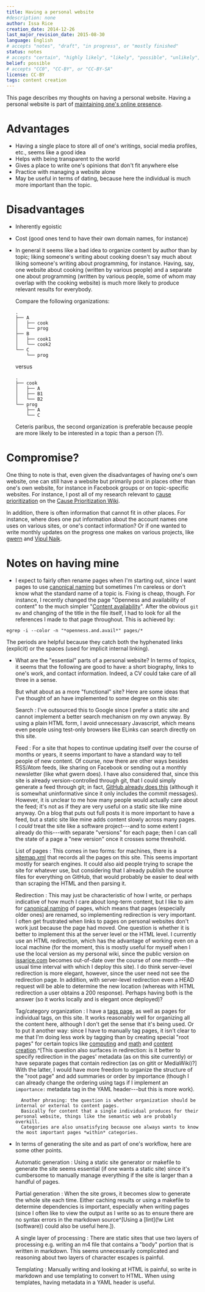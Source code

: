 ```yaml
---
title: Having a personal website
#description: none
author: Issa Rice
creation_date: 2014-12-26
last_major_revision_date: 2015-08-30
language: English
# accepts "notes", "draft", "in progress", or "mostly finished"
status: notes
# accepts "certain", "highly likely", "likely", "possible", "unlikely", "highly unlikely", "remote", "impossible", "log", "emotional", or "fiction"
belief: possible
# accepts "CC0", "CC-BY", or "CC-BY-SA"
license: CC-BY
tags: content creation
---
```


This page describes my thoughts on having a personal website.
Having a personal website is part of [maintaining one's online presence](http://info.cognitomentoring.org/wiki/Maintaining_your_online_presence).



# Advantages

- Having a single place to store all of one's writings, social media profiles, etc., seems like a good idea
- Helps with being transparent to the world
- Gives a place to write one's opinions that don't fit anywhere else
- Practice with managing a website alone
- May be useful in terms of dating, because here the individual is much more important than the topic.

# Disadvantages

- Inherently egoistic
- Cost (good ones tend to have their own domain names, for instance)
- In general it seems like a bad idea to organize content by author than by topic; liking someone's writing about cooking doesn't say much about liking someone's writing about programming, for instance.
Having, say, one website about cooking (written by various people) and a separate one about programming (written by various people, some of whom may overlap with the cooking website) is much more likely to produce relevant results for everybody.

    Compare the following organizations:

    ````
    .
    ├── A
    │   ├── cook
    │   └── prog
    ├── B
    │   ├── cook1
    │   └── cook2
    └── C
        └── prog
    ````

    versus

    ````
    .
    ├── cook
    │   ├── A
    │   ├── B1
    │   └── B2
    └── prog
        ├── A
        └── C
    ````

    Ceteris paribus, the second organization is preferable because people are more likely to be interested in a topic than a person (?).

# Compromise?

One thing to note is that, even given the disadvantages of having one's own website, one can still have a website but primarily post in places other than one's own website, for instance in Facebook groups or on topic-specific websites.
For instance, I post all of my research relevant to [cause prioritization]() on the [Cause Prioritization Wiki](http://causeprioritization.org/).

In addition, there is often information that cannot fit in other places.
For instance, where does one put information about the account names one uses on various sites, or one's contact information?
Or if one wanted to write monthly updates on the progress one makes on various projects, like [gwern](FIXME) and [Vipul Naik](FIXME).


# Notes on having mine

- I expect to fairly often rename pages when I'm starting out, since I want pages to use [canonical naming]() but sometimes I'm careless or don't know what the standard name of a topic is.
Fixing is cheap, though.
For instance, I recently changed the page "Openness and availability of content" to the much simpler "[Content availability]()".
After the obvious `git mv` and changing of the title in the file itself, I had to look for all the references I made to that page throughout.
This is achieved by:
```{.bash}
egrep -i --color -n "*openness.and.avail*" pages/*
```
The periods are helpful because they catch both the hyphenated links (explicit) or the spaces (used for implicit internal linking).

- What are the "essential" parts of a personal website?
In terms of topics, it seems that the following are good to have: a short biography, links to one's work, and contact information.
Indeed, a CV could take care of all three in a sense.

    But what about as a more "functional" site?
    Here are some ideas that I've thought of an have implemented to some degree on this site:

    Search
    :   I've outsourced this to Google since I prefer a static site and cannot implement a better search mechanism on my own anyway.
    By using a plain HTML form, I avoid unnecessary Javascript, which means even people using test-only browsers like ELinks can search directly on this site.

    Feed
    :   For a site that hopes to continue updating itself over the course of months or years, it seems important to have a standard way to tell people of new content.
    Of course, now there are other ways besides RSS/Atom feeds, like sharing on Facebook or sending out a monthly newsletter (like what gwern does).
    I have also considered that, since this site is already version-controlled through git, that I could simply generate a feed through git; in fact, [GitHub already does this](https://github.com/riceissa/issarice.com/commits/master.atom) (although it is somewhat uninformative since it only includes the commit messages).
    However, it is unclear to me how many people would actually care about the feed; it's not as if they are very useful on a static site like mine anyway.
    On a blog that puts out full posts it is more important to have a feed, but a static site like mine adds content slowly across many pages.
    I *could* treat the site like a software project---and to some extent I already do this---with separate "versions" for each page; then I can call the state of a page a "new version" once it crosses some threshold.

    List of pages
    :   This comes in two forms: for machines, there is a [sitemap.xml](sitemap.xml) that records all the pages on this site.
    This seems important mostly for search engines.
    It could also aid people trying to scrape the site for whatever use, but considering that I already publish the source files for everything on GitHub, that would probably be easier to deal with than scraping the HTML and then parsing it.

    Redirection
    :   This may just be characteristic of how I write, or perhaps indicative of how much I care about long-term content, but I like to aim for [canonical naming]() of pages, which means that pages (especially older ones) are renamed, so implementing redirection is very important.
    I often get frustrated when links to pages on personal websites don't work just because the page had moved.
    One question is whether it is better to implement this at the server level or the HTML level.
    I currently use an HTML redirection, which has the advantage of working even on a local machine (for the moment, this is mostly useful for myself when I use the local version as my personal wiki, since the public version on [issarice.com](http://issarice.com) becomes out-of-date over the course of one month---the usual time interval with which I deploy this site).
    I do think server-level redirection is more elegant, however, since the user need not see the redirection page.
    In addition, with server-level redirection even a HEAD request will be able to determine the new location (whereas with HTML redirection a user obtains a 200 response).
    Perhaps having both is the answer (so it works locally and is elegant once deployed)?

    Tag/category organization
    :   I have a [tags page](_tags/index), as well as pages for individual tags, on this site.
    It works reasonably well for organizing all the content here, although I don't get the sense that it's being used.
    Or to put it another way: since I have to manually tag pages, it isn't clear to me that I'm doing less work by tagging than by creating special "root pages" for certain topics like [computing](_tags/computing) and [math](_tags/math) and [content creation](_tags/content-creation).^[This question also surfaces in redirection: is it better to specify redirection in the pages' metadata (as on this site currently) or have separate pages that contain redirection (as on gitit or MediaWiki)?]
    With the latter, I would have more freedom to organize the structure of the "root page" and add summaries or order by importance (though I can already change the ordering using tags if I implement an `importance:` metadata tag in the YAML header---but this is more work).

        Another phrasing: the question is whether organization should be internal or external to content pages.
        Basically for content that a single individual produces for their personal website, things like the semantic web are probably overkill.
        Categories are also unsatisfying because one always wants to know the most important pages *within* categories.

- In terms of generating the site and as part of one's workflow, here are some other points.

    Automatic generation
    :   Using a static site generator or makefile to generate the site seems essential (if one wants a static site) since it's cumbersome to manually manage everything if the site is larger than a handful of pages.

    Partial generation
    :   When the site grows, it becomes slow to generate the whole site each time.
    Either caching results or using a makefile to determine dependencies is important, especially when writing pages (since I often like to view the output as I write so as to ensure there are no syntax errors in the markdown source^[Using a [lint](!w Lint (software)) could also be useful here.]).

    A single layer of processing
    :   There are static sites that use two layers of processing e.g. writing an m4 file that contains a "body" portion that is written in markdown.
    This seems unnecessarily complicated and reasoning about two layers of character escapes is painful.

    Templating
    :   Manually writing and looking at HTML is painful, so write in markdown and use templating to convert to HTML.
    When using templates, having metadata in a YAML header is useful.
